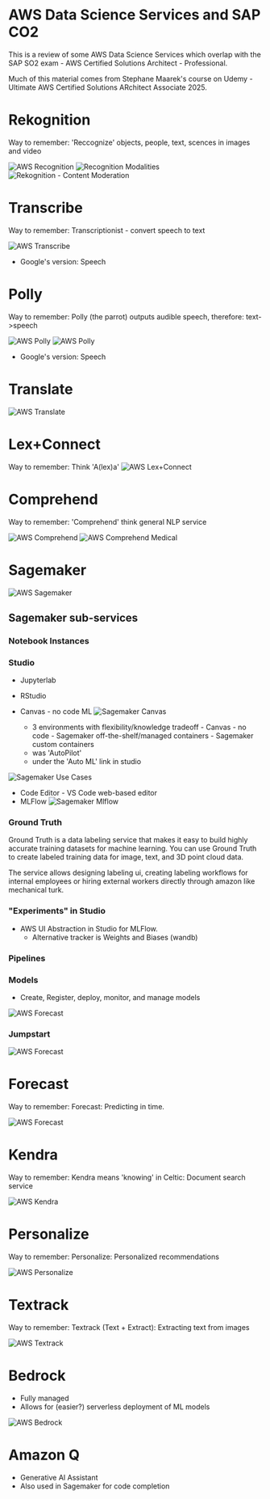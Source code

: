 # AWS Data Science Services and SAP CO2

This is a review of some AWS Data Science Services which overlap with the SAP SO2 exam - AWS
Certified Solutions Architect - Professional.

Much of this material comes from Stephane Maarek's course on Udemy - Ultimate AWS Certified
Solutions ARchitect Associate 2025.

# Rekognition
Way to remember: 'Reccognize' objects, people, text, scences in images and video

![AWS Recognition](images/aws_rekognition.png)
![Recognition Modalities](images/rekognition_modalities.png)
![Rekognition - Content Moderation](images/rekognition_content_moderation.png)

# Transcribe
Way to remember: Transcriptionist - convert speech to text

![AWS Transcribe](images/aws_transcribe.png)

- Google's version: Speech

# Polly
Way to remember: Polly (the parrot) outputs audible speech, therefore: text->speech 

![AWS Polly](images/aws_polly.png) ![AWS Polly](images/aws_polly_lexicon_ssml.png)

- Google's version: Speech

# Translate

![AWS Translate](images/aws_translate.png)

# Lex+Connect
Way to remember: Think 'A(lex)a'
![AWS Lex+Connect](images/aws_lex_connect.png)

# Comprehend
Way to remember: 'Comprehend' think general NLP service

![AWS Comprehend](images/aws_comprehend.png)
![AWS Comprehend Medical](images/aws_comprehend_medical.png)

# Sagemaker

![AWS Sagemaker](images/aws_sagemaker.png)

## Sagemaker sub-services

### Notebook Instances

### Studio

- Jupyterlab
- RStudio
- Canvas - no code ML ![Sagemaker Canvas](images/sagemaker_canvas.png)

  - 3 environments with flexibility/knowledge tradeoff - Canvas - no code - Sagemaker
    off-the-shelf/managed containers - Sagemaker custom containers
  - was 'AutoPilot'
  - under the 'Auto ML' link in studio

![Sagemaker Use Cases](images/sagemaker_use_cases.png)

- Code Editor - VS Code web-based editor
- MLFlow ![Sagemaker Mlflow](images/sagemaker_mlflow.png)

### Ground Truth

Ground Truth is a data labeling service that makes it easy to build highly accurate training
datasets for machine learning. You can use Ground Truth to create labeled training data for image,
text, and 3D point cloud data.

The service allows designing labeling ui, creating labeling workflows for internal employees or
hiring external workers directly through amazon like mechanical turk.

### "Experiments" in Studio

- AWS UI Abstraction in Studio for MLFlow.
  - Alternative tracker is Weights and Biases (wandb)

### Pipelines

### Models

- Create, Register, deploy, monitor, and manage models

![AWS Forecast](images/sagemaker_models.png)

### Jumpstart

![AWS Forecast](images/sagemaker_jumpstart.png)

# Forecast
Way to remember: Forecast: Predicting in time.

![AWS Forecast](images/aws_forecast.png)

# Kendra
Way to remember: Kendra means 'knowing' in Celtic: Document search service

![AWS Kendra](images/aws_kendra.png)

# Personalize
Way to remember: Personalize: Personalized recommendations

![AWS Personalize](images/aws_personalize.png)

# Textrack
Way to remember: Textrack (Text + Extract): Extracting text from images

![AWS Textrack](images/aws_textract.png)

# Bedrock

- Fully managed
- Allows for (easier?) serverless deployment of ML models

![AWS Bedrock](images/aws_bedrock.png)

# Amazon Q

- Generative AI Assistant
- Also used in Sagemaker for code completion
